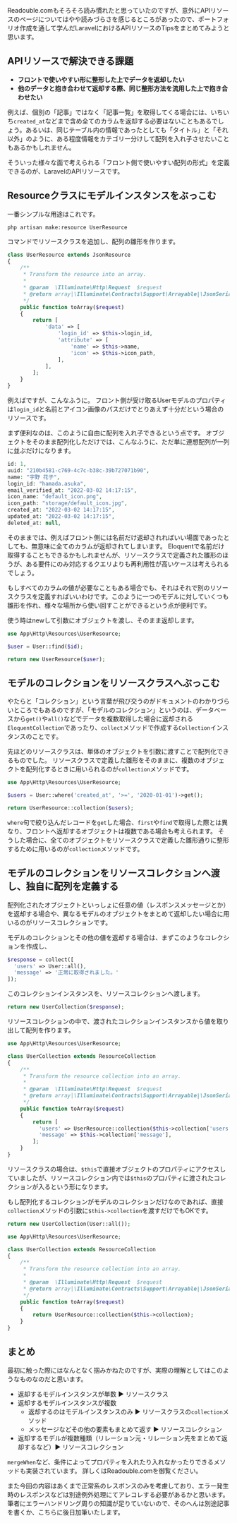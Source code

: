 Readouble.comもそろそろ読み慣れたと思っていたのですが、意外にAPIリソースのページについてはやや読みづらさを感じるところがあったので、ポートフォリオ作成を通して学んだLaravelにおけるAPIリソースのTipsをまとめてみようと思います。

## APIリソースで解決できる課題
- **フロントで使いやすい形に整形した上でデータを返却したい**
- **他のデータと抱き合わせて返却する際、同じ整形方法を流用した上で抱き合わせたい**

例えば、個別の「記事」ではなく「記事一覧」を取得してくる場合には、いちいち`created_at`などまで含め全てのカラムを返却する必要はないこともあるでしょう。あるいは、同じテーブル内の情報であったとしても「タイトル」と「それ以外」のように、ある程度情報をカテゴリー分けして配列を入れ子させたいこともあるかもしれません。

そういった様々な面で考えられる「フロント側で使いやすい配列の形式」を定義できるのが、LaravelのAPIリソースです。

## Resourceクラスにモデルインスタンスをぶっこむ

一番シンプルな用途はこれです。

```
php artisan make:resource UserResource
```

コマンドでリソースクラスを追加し、配列の雛形を作ります。

```php
class UserResource extends JsonResource
{
    /**
     * Transform the resource into an array.
     *
     * @param  \Illuminate\Http\Request  $request
     * @return array|\Illuminate\Contracts\Support\Arrayable|\JsonSerializable
     */
    public function toArray($request)
    {
        return [
            'data' => [
                'login_id' => $this->login_id,
                'attribute' => [
                    'name' => $this->name,
                    'icon' => $this->icon_path,
                ],
            ],
        ];
    }
}
```

例えばですが、こんなふうに。
フロント側が受け取るUserモデルのプロパティは`login_id`と名前とアイコン画像のパスだけでとりあえず十分だという場合のリソースです。

まず便利なのは、このように自由に配列を入れ子できるという点です。
オブジェクトをそのまま配列化しただけでは、こんなふうに、ただ単に連想配列が一列に並ぶだけになります。

```php
id: 1,
uuid: "210b4581-c769-4c7c-b38c-39b727071b90",
name: "宇野 花子",
login_id: "hamada.asuka",
email_verified_at: "2022-03-02 14:17:15",
icon_name: "default_icon.png",
icon_path: "storage/default_icon.jpg",
created_at: "2022-03-02 14:17:15",
updated_at: "2022-03-02 14:17:15",
deleted_at: null,
```

そのままでは、例えばフロント側には名前だけ返却されればいい場面であったとしても、無意味に全てのカラムが返却されてしまいます。
Eloquentで名前だけ取得することもできるかもしれませんが、リソースクラスで定義された雛形のほうが、ある要件にのみ対応するクエリよりも再利用性が高いケースは考えられるでしょう。

もしすべてのカラムの値が必要なこともある場合でも、それはそれで別のリソースクラスを定義すればいいわけです。このように一つのモデルに対していくつも雛形を作れ、様々な場所から使い回すことができるという点が便利です。

使う時はnewして引数にオブジェクトを渡し、そのまま返却します。

```php
use App\Http\Resources\UserResource;

$user = User::find($id);

return new UserResource($user);
```

## モデルのコレクションをリソースクラスへぶっこむ

やたらと「コレクション」という言葉が飛び交うのがドキュメントのわかりづらいところでもあるのですが、「モデルのコレクション」というのは、データベースから`get()`や`all()`などでデータを複数取得した場合に返却される`EloquentCollection`であったり、`collect`メソッドで作成する`Collection`インスタンスのことです。

先ほどのリソースクラスは、単体のオブジェクトを引数に渡すことで配列化できるものでした。
リソースクラスで定義した雛形をそのままに、複数のオブジェクトを配列化するときに用いられるのが`collection`メソッドです。

```php
use App\Http\Resources\UserResource;

$users = User::where('created_at', '>=', '2020-01-01')->get();

return UserResource::collection($users);
```

`where`句で絞り込んだレコードを`get`した場合、`first`や`find`で取得した際とは異なり、フロントへ返却するオブジェクトは複数である場合も考えられます。
そうした場合に、全てのオブジェクトをリソースクラスで定義した雛形通りに整形するために用いるのが`collection`メソッドです。

## モデルのコレクションをリソースコレクションへ渡し、独自に配列を定義する

配列化されたオブジェクトといっしょに任意の値（レスポンスメッセージとか）を返却する場合や、異なるモデルのオブジェクトをまとめて返却したい場合に用いるのがリソースコレクションです。

モデルのコレクションとその他の値を返却する場合は、まずこのようなコレクションを作成し、

```php
$response = collect([
  'users' => User::all(),
  'message' => '正常に取得されました。'
]);
```

このコレクションインスタンスを、リソースコレクションへ渡します。

```php
return new UserCollection($response);
```

リソースコレクションの中で、渡されたコレクションインスタンスから値を取り出して配列を作ります。

```php
use App\Http\Resources\UserResource;

class UserCollection extends ResourceCollection
{
    /**
     * Transform the resource collection into an array.
     *
     * @param  \Illuminate\Http\Request  $request
     * @return array|\Illuminate\Contracts\Support\Arrayable|\JsonSerializable
     */
    public function toArray($request)
    {
        return [
          'users' => UserResource::collection($this->collection['users']),
          'message' => $this->collection['message'],
        ];
    }
}
```

リソースクラスの場合は、`$this`で直接オブジェクトのプロパティにアクセスしていましたが、リソースコレクション内では`$this`のプロパティに渡されたコレクションが入るという形になります。

もし配列化するコレクションがモデルのコレクションだけなのであれば、直接`collection`メソッドの引数に`$this->collection`を渡すだけでもOKです。

```php
return new UserCollection(User::all());
```

```php
use App\Http\Resources\UserResource;

class UserCollection extends ResourceCollection
{
    /**
     * Transform the resource collection into an array.
     *
     * @param  \Illuminate\Http\Request  $request
     * @return array|\Illuminate\Contracts\Support\Arrayable|\JsonSerializable
     */
    public function toArray($request)
    {
        return UserResource::collection($this->collection);
    }
}
```

## まとめ

最初に触った際にはなんとなく掴みかねたのですが、実際の理解としてはこのようなものなのだと思います。

- 返却するモデルインスタンスが単数 ▶︎ リソースクラス
- 返却するモデルインスタンスが複数
  - 返却するのはモデルインスタンスのみ ▶︎ リソースクラスの`collection`メソッド
  - メッセージなどその他の要素もまとめて返す ▶︎ リソースコレクション
- 返却するモデルが複数種類（リレーション元・リレーション先をまとめて返却するなど）▶︎ リソースコレクション

`mergeWhen`など、条件によってプロパティを入れたり入れなかったりできるメソッドも実装されています。
詳しくはReadouble.comを御覧ください。

また今回の内容はあくまで正常系のレスポンスのみを考慮しており、エラー発生時のレスポンスなどは別途例外処理にてアレコレする必要があるかと思います。
筆者にエラーハンドリング周りの知識が足りていないので、そのへんは別途記事を書くか、こちらに後日加筆いたします。





















